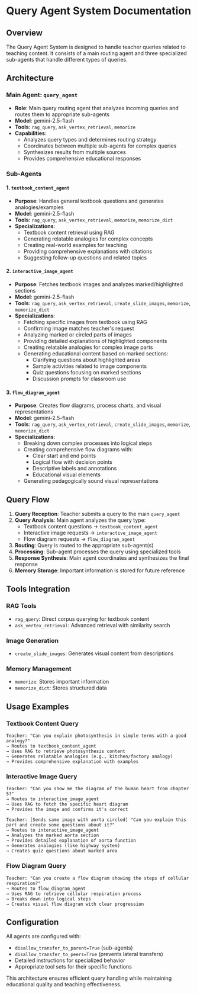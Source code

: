# Query Agent System Documentation

## Overview
The Query Agent System is designed to handle teacher queries related to teaching content. It consists of a main routing agent and three specialized sub-agents that handle different types of queries.

## Architecture

### Main Agent: `query_agent`
- **Role**: Main query routing agent that analyzes incoming queries and routes them to appropriate sub-agents
- **Model**: gemini-2.5-flash
- **Tools**: `rag_query`, `ask_vertex_retrieval`, `memorize`
- **Capabilities**:
  - Analyzes query types and determines routing strategy
  - Coordinates between multiple sub-agents for complex queries
  - Synthesizes results from multiple sources
  - Provides comprehensive educational responses

### Sub-Agents

#### 1. `textbook_content_agent`
- **Purpose**: Handles general textbook questions and generates analogies/examples
- **Model**: gemini-2.5-flash
- **Tools**: `rag_query`, `ask_vertex_retrieval`, `memorize`, `memorize_dict`
- **Specializations**:
  - Textbook content retrieval using RAG
  - Generating relatable analogies for complex concepts
  - Creating real-world examples for teaching
  - Providing comprehensive explanations with citations
  - Suggesting follow-up questions and related topics

#### 2. `interactive_image_agent`
- **Purpose**: Fetches textbook images and analyzes marked/highlighted sections
- **Model**: gemini-2.5-flash
- **Tools**: `rag_query`, `ask_vertex_retrieval`, `create_slide_images`, `memorize`, `memorize_dict`
- **Specializations**:
  - Fetching specific images from textbook using RAG
  - Confirming image matches teacher's request
  - Analyzing marked or circled parts of images
  - Providing detailed explanations of highlighted components
  - Creating relatable analogies for complex image parts
  - Generating educational content based on marked sections:
    - Clarifying questions about highlighted areas
    - Sample activities related to image components
    - Quiz questions focusing on marked sections
    - Discussion prompts for classroom use

#### 3. `flow_diagram_agent`
- **Purpose**: Creates flow diagrams, process charts, and visual representations
- **Model**: gemini-2.5-flash
- **Tools**: `rag_query`, `ask_vertex_retrieval`, `create_slide_images`, `memorize`, `memorize_dict`
- **Specializations**:
  - Breaking down complex processes into logical steps
  - Creating comprehensive flow diagrams with:
    - Clear start and end points
    - Logical flow with decision points
    - Descriptive labels and annotations
    - Educational visual elements
  - Generating pedagogically sound visual representations

## Query Flow

1. **Query Reception**: Teacher submits a query to the main `query_agent`
2. **Query Analysis**: Main agent analyzes the query type:
   - Textbook content questions → `textbook_content_agent`
   - Interactive image requests → `interactive_image_agent`
   - Flow diagram requests → `flow_diagram_agent`
3. **Routing**: Query is routed to the appropriate sub-agent(s)
4. **Processing**: Sub-agent processes the query using specialized tools
5. **Response Synthesis**: Main agent coordinates and synthesizes the final response
6. **Memory Storage**: Important information is stored for future reference

## Tools Integration

### RAG Tools
- `rag_query`: Direct corpus querying for textbook content
- `ask_vertex_retrieval`: Advanced retrieval with similarity search

### Image Generation
- `create_slide_images`: Generates visual content from descriptions

### Memory Management
- `memorize`: Stores important information
- `memorize_dict`: Stores structured data

## Usage Examples

### Textbook Content Query
```
Teacher: "Can you explain photosynthesis in simple terms with a good analogy?"
→ Routes to textbook_content_agent
→ Uses RAG to retrieve photosynthesis content
→ Generates relatable analogies (e.g., kitchen/factory analogy)
→ Provides comprehensive explanation with examples
```

### Interactive Image Query
```
Teacher: "Can you show me the diagram of the human heart from chapter 5?"
→ Routes to interactive_image_agent
→ Uses RAG to fetch the specific heart diagram
→ Provides the image and confirms it's correct

Teacher: [Sends same image with aorta circled] "Can you explain this part and create some questions about it?"
→ Routes to interactive_image_agent
→ Analyzes the marked aorta section
→ Provides detailed explanation of aorta function
→ Generates analogies (like highway system)
→ Creates quiz questions about marked area
```

### Flow Diagram Query
```
Teacher: "Can you create a flow diagram showing the steps of cellular respiration?"
→ Routes to flow_diagram_agent
→ Uses RAG to retrieve cellular respiration process
→ Breaks down into logical steps
→ Creates visual flow diagram with clear progression
```

## Configuration

All agents are configured with:
- `disallow_transfer_to_parent=True` (sub-agents)
- `disallow_transfer_to_peers=True` (prevents lateral transfers)
- Detailed instructions for specialized behavior
- Appropriate tool sets for their specific functions

This architecture ensures efficient query handling while maintaining educational quality and teaching effectiveness.
